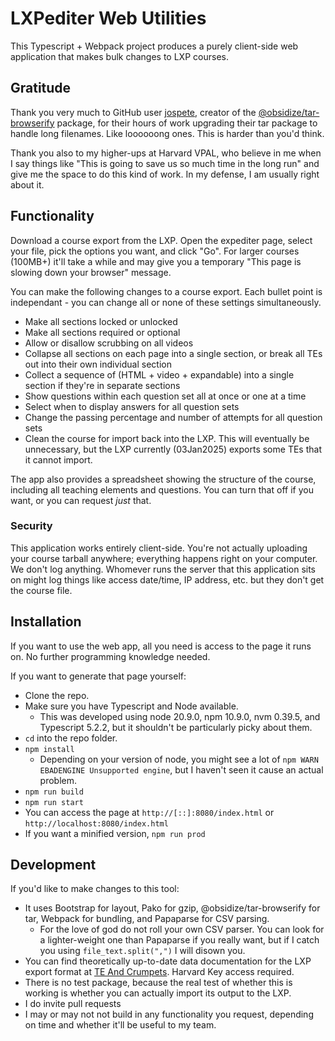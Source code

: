 # LXPediter Web Utilities

This Typescript + Webpack project produces a purely client-side web application that makes bulk changes to LXP courses.

## Gratitude

Thank you very much to GitHub user [jospete](https://github.com/jospete), creator of the [@obsidize/tar-browserify](https://jospete.github.io/obsidize-tar-browserify/index.html) package, for their hours of work upgrading their tar package to handle long filenames. Like loooooong ones. This is harder than you'd think.

Thank you also to my higher-ups at Harvard VPAL, who believe in me when I say things like "This is going to save us so much time in the long run" and give me the space to do this kind of work. In my defense, I am usually right about it.

## Functionality

Download a course export from the LXP. Open the expediter page, select your file, pick the options you want, and click "Go". For larger courses (100MB+) it'll take a while and may give you a temporary "This page is slowing down your browser" message.

You can make the following changes to a course export. Each bullet point is independant - you can change all or none of these settings simultaneously.

* Make all sections locked or unlocked
* Make all sections required or optional
* Allow or disallow scrubbing on all videos
* Collapse all sections on each page into a single section, or break all TEs out into their own individual section
* Collect a sequence of (HTML + video + expandable) into a single section if they're in separate sections
* Show questions within each question set all at once or one at a time
* Select when to display answers for all question sets
* Change the passing percentage and number of attempts for all question sets
* Clean the course for import back into the LXP. This will eventually be unnecessary, but the LXP currently (03Jan2025) exports some TEs that it cannot import.

The app also provides a spreadsheet showing the structure of the course, including all teaching elements and questions. You can turn that off if you want, or you can request *just* that.

### Security

This application works entirely client-side. You're not actually uploading your course tarball anywhere; everything happens right on your computer. We don't log anything. Whomever runs the server that this application sits on might log things like access date/time, IP address, etc. but they don't get the course file.

## Installation

If you want to use the web app, all you need is access to the page it runs on. No further programming knowledge needed.

If you want to generate that page yourself:

* Clone the repo.
* Make sure you have Typescript and Node available.
  * This was developed using node 20.9.0, npm 10.9.0, nvm 0.39.5, and Typescript 5.2.2, but it shouldn't be particularly picky about them.
* `cd` into the repo folder.
* `npm install`
  * Depending on your version of node, you might see a lot of `npm WARN EBADENGINE Unsupported engine`, but I haven't seen it cause an actual problem.
* `npm run build`
* `npm run start`
* You can access the page at `http://[::]:8080/index.html` or `http://localhost:8080/index.html`
* If you want a minified version, `npm run prod`

## Development

If you'd like to make changes to this tool:

* It uses Bootstrap for layout, Pako for gzip, @obsidize/tar-browserify for tar, Webpack for bundling, and Papaparse for CSV parsing.
  * For the love of god do not roll your own CSV parser. You can look for a lighter-weight one than Papaparse if you really want, but if I catch you using `file_text.split(",")` I will disown you.
* You can find theoretically up-to-date data documentation for the LXP export format at [TE And Crumpets](https://refactored-adventure-qzlyrlk.pages.github.io/). Harvard Key access required.
* There is no test package, because the real test of whether this is working is whether you can actually import its output to the LXP.
* I do invite pull requests
* I may or may not not build in any functionality you request, depending on time and whether it'll be useful to my team.

